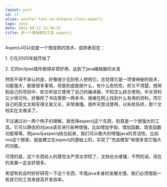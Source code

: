 ```yaml
---
layout: post
id: 17
alias: another-tool-to-enhance-class-aspectj
tags: Java
date: 2011-09-12 23:38:52
title: 另一个增强类的工具 aspectj
---
```


AspectJ可以说是一个很成熟的技术，成熟表现在：
<p>1. 它在2005年就开始了
<p>2. 它的eclipse插件做得非常好用，达到了java编辑器的水准
<p>然而不得不承认的是，好像很少见到有人使用它。总觉得它是一项很神秘的技术，功能强大，能做很多事情，但是到底能做什么，有什么危险性，却又不清楚。想用到自己的项目中，却又听说它使用了自己的编译器，不知怎么结合使用。中文资料又少得可怜，好像除了书店里那一两本书，很难在网上找到什么有用的资料。而它自己的英文文档写得又臭又长，非常难懂。我昨天尝试使用，以失败告终，那个文档实在太难读了。
<p>不过通过对一两个例子的理解，我觉得aspectj这个东西，到真是一个很强大的工具。它可以静态的对java语言进行各种增强，比如增加字段、增加函数、改变函数功能等等。把java与aspectj结合起来，我们可以极大的增强java的灵活性。比如roo这个框架，就是建立在aspectj的基础上的，实现了“充血模型”和很多其它强大的功能。
<p>可惜的是，这个东西给人的感觉太严肃太学院了，文档也太难懂，不然的话，现在的发展一定会好很多。
<p>希望有机会时好好研究一下这个东西，毕竟java本身的发展太慢，我们必须借助一些其它的工具来提高开发效率。

